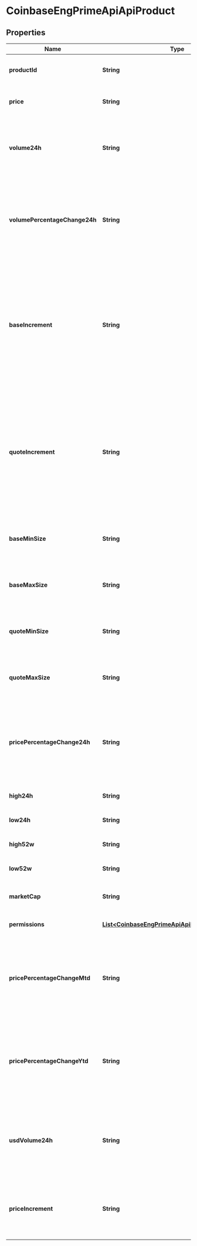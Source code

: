 
# CoinbaseEngPrimeApiApiProduct

## Properties
Name | Type | Description | Notes
------------ | ------------- | ------------- | -------------
**productId** | **String** | The id for the product pair, written as base-quote | 
**price** | **String** | The quote price for one unit of base asset | 
**volume24h** | **String** | How much base currency has been used for trading current product in the last 24 hours | 
**volumePercentageChange24h** | **String** | Compare previous 24 hour window (48-24 hours ago) with current 24 hour window (24 hours ago-current), expressed in percent | 
**baseIncrement** | **String** | The smallest possible unit of base currency *relative to current product* - if product is ETH-DAI, base increment is .0001, if product is ETH-USD, base increment is .00000001 | 
**quoteIncrement** | **String** | The smallest possible unit of quote currency *relative to current product* - if product is ALGO-USD, quote increment is .001, if product is ETH-USD, quote increment is .01 | 
**baseMinSize** | **String** | The minimum size (base asset) for which an order can be placed | 
**baseMaxSize** | **String** | The maximum size (base asset) for which an order can be placed | 
**quoteMinSize** | **String** | The minimum size (quote asset) for which an order can be placed | 
**quoteMaxSize** | **String** | The maximum size (quote asset) for which an order can be placed | 
**pricePercentageChange24h** | **String** | Compare price of one unit of base asset at beginning &amp; end of 24 hour window: (currentPrice - previousPrice) / currentPrice |  [optional]
**high24h** | **String** | Highest price value in the last 24 hours |  [optional]
**low24h** | **String** | Lowest price value in the last 24 hours |  [optional]
**high52w** | **String** | Highest price value in the last 52 weeks |  [optional]
**low52w** | **String** | Lowest price value in the last 52 weeks |  [optional]
**marketCap** | **String** | Total market valuation of the asset pair in quote |  [optional]
**permissions** | [**List&lt;CoinbaseEngPrimeApiApiProductPermissions&gt;**](CoinbaseEngPrimeApiApiProductPermissions.md) | Permissions given to user for product |  [optional]
**pricePercentageChangeMtd** | **String** | Compare price of one unit of base asset at beginning of the month vs now: (currentPrice - previousPrice) / currentPrice |  [optional]
**pricePercentageChangeYtd** | **String** | Compare price of one unit of base asset at beginning of the year vs now: (currentPrice - previousPrice) / currentPrice |  [optional]
**usdVolume24h** | **String** | How much base currency, converted to USD, has been used for trading current product in the last 24 hours |  [optional]
**priceIncrement** | **String** | The smallest possible unit of price in quote currency *relative to current product* |  [optional]



